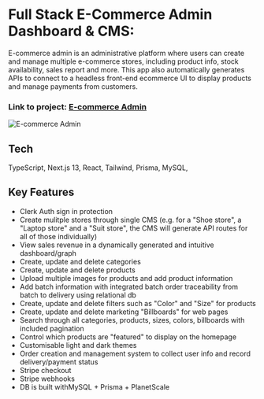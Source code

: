 # Full Stack E-Commerce Admin Dashboard & CMS: 

E-commerce admin is an administrative platform where users can create and manage multiple e-commerce stores, including product info, stock availability, sales report and more. This app also automatically generates APIs to connect to a headless front-end ecommerce UI to display products and manage payments from customers.

### Link to project: [E-commerce Admin](https://ecommerce-admin-cms-dashboard.vercel.app/)
![E-commerce Admin](ecommerceAdmin.gif?raw=true "E-commerce Admin")

## Tech

TypeScript, Next.js 13, React, Tailwind, Prisma, MySQL, 

## Key Features

- Clerk Auth sign in protection
- Create mulitple stores through single CMS (e.g. for a "Shoe store", a "Laptop store" and a "Suit store", the CMS will generate API routes for all of those individually)
- View sales revenue in a dynamically generated and intuitive dashboard/graph
- Create, update and delete categories
- Create, update and delete products
- Upload multiple images for products and add product information
- Add batch information with integrated batch order traceability from batch to delivery using relational db
- Create, update and delete filters such as "Color" and "Size" for products
- Create, update and delete marketing "Billboards" for web pages
- Search through all categories, products, sizes, colors, billboards with included pagination
- Control which products are "featured" to display on the homepage
- Customisable light and dark themes
- Order creation and management system to collect user info and record delivery/payment status
- Stripe checkout
- Stripe webhooks
- DB is built withMySQL + Prisma + PlanetScale

